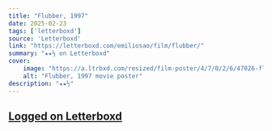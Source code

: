 ```yaml
---
title: "Flubber, 1997"
date: 2025-02-23
tags: ['letterboxd']
source: 'Letterboxd'
link: "https://letterboxd.com/emiliosao/film/flubber/"
summary: "★★½ on Letterboxd"
cover:
    image: "https://a.ltrbxd.com/resized/film-poster/4/7/0/2/6/47026-flubber-0-600-0-900-crop.jpg?v=66fcbe71a8"
    alt: "Flubber, 1997 movie poster"
description: "★★½"
---
```

## [Logged on Letterboxd](https://letterboxd.com/emiliosao/film/flubber/)

